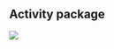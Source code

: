 ## Activity package
![](https://www.plantuml.com/plantuml/png/RP51QyCm38Nl_XMYnq4BkvOTMZfoMmXqVq1rj69cnq6M1s7BVvz75gTrSzHxUi-Vy248iaHdLO_w4wy45JfZXsy5e2s604UDBJcZJpvo83Mgl7dKOhwCBBjPWJy9e4P7UpWBc-wQX571ik6tsx8QuA6e8JQ-NQy3QDXegZo_aRiGx-73UfGxf_QbTmVnb20spxjTlIbUd5Zm4eHHopzKWuEZJjw7dZBeER7OPKpfLnmKb0UaQulupGGlFydEJQKpbwuoLR5hKp03dAALo6WNmDwpvAdsEJ17fpTohj2dU27UjfH_EZkZEb3NHcT_0G00)
